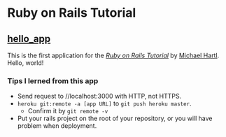 # Ruby on Rails Tutorial

## [hello_app]( https://rocky-brushlands-75676.herokuapp.com/)

This is the first application for the [*Ruby on Rails Tutorial*](http://railstutorial.jp/)
by [Michael Hartl](http://www.michaelhartl.com/). Hello, world!

### Tips I lerned from this app

- Send request to //localhost:3000 with HTTP, not HTTPS.
- `heroku git:remote -a [app URL]` to `git push heroku master`.
  - Confirm it by `git remote -v`
- Put your rails project on the root of your repository, or you will have problem when deployment.
